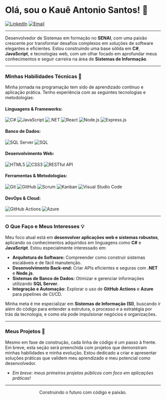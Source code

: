 # Olá, sou o Kauê Antonio Santos! 👋

[![LinkedIn](https://img.shields.io/badge/LinkedIn-0077B5?style=for-the-badge&logo=linkedin&logoColor=white)](https://www.linkedin.com/in/kaueantoniosantos)
[![Email](https://img.shields.io/badge/Email-D14836?style=for-the-badge&logo=gmail&logoColor=white)](mailto:kaueantoniofranciscosantos@gmail.com)

---

Desenvolvedor de Sistemas em formação no **SENAI**, com uma paixão crescente por transformar desafios complexos em soluções de software elegantes e eficientes. Estou construindo uma base sólida em **C#**, **JavaScript**, e tecnologias web, com um olhar focado em aprofundar meus conhecimentos e seguir carreira na área de **Sistemas de Informação**.

---

### Minhas Habilidades Técnicas 🚀

Minha jornada na programação tem sido de aprendizado contínuo e aplicação prática. Tenho experiência com as seguintes tecnologias e metodologias:

#### Linguagens & Frameworks:
![C#](https://img.shields.io/badge/C%23-239120?style=for-the-badge&logo=c-sharp&logoColor=white)
![JavaScript](https://img.shields.io/badge/JavaScript-F7DF1E?style=for-the-badge&logo=javascript&logoColor=black)
![.NET](https://img.shields.io/badge/.NET-512BD4?style=for-the-badge&logo=dotnet&logoColor=white)
![React](https://img.shields.io/badge/React-61DAFB?style=for-the-badge&logo=react&logoColor=black)
![Node.js](https://img.shields.io/badge/Node.js-339933?style=for-the-badge&logo=node.js&logoColor=white)
![Express.js](https://img.shields.io/badge/Express.js-000000?style=for-the-badge&logo=express&logoColor=white)

#### Banco de Dados:
![SQL Server](https://img.shields.io/badge/SQL_Server-CC2927?style=for-the-badge&logo=microsoft-sql-server&logoColor=white)
![SQL](https://img.shields.io/badge/SQL-4479A1?style=for-the-badge&logo=mysql&logoColor=white)

#### Desenvolvimento Web:
![HTML5](https://img.shields.io/badge/HTML5-E34F26?style=for-the-badge&logo=html5&logoColor=white)
![CSS3](https://img.shields.io/badge/CSS3-1572B6?style=for-the-badge&logo=css3&logoColor=white)
![RESTful API](https://img.shields.io/badge/API_RESTful-007ACC?style=for-the-badge&logo=rest&logoColor=white)

#### Ferramentas & Metodologias:
![Git](https://img.shields.io/badge/Git-F05032?style=for-the-badge&logo=git&logoColor=white)
![GitHub](https://img.shields.io/badge/GitHub-181717?style=for-the-badge&logo=github&logoColor=white)
![Scrum](https://img.shields.io/badge/Scrum-0077C2?style=for-the-badge&logo=scrum-alliance&logoColor=white)
![Kanban](https://img.shields.io/badge/Kanban-009DDF?style=for-the-badge&logo=trello&logoColor=white)
![Visual Studio Code](https://img.shields.io/badge/VS_Code-007ACC?style=for-the-badge&logo=visual-studio-code&logoColor=white)

#### DevOps & Cloud:
![GitHub Actions](https://img.shields.io/badge/GitHub_Actions-2088FF?style=for-the-badge&logo=github-actions&logoColor=white)
![Azure](https://img.shields.io/badge/Azure-0078D4?style=for-the-badge&logo=microsoft-azure&logoColor=white)

---

### O Que Faço e Meus Interesses 💡

Meu foco atual está em **desenvolver aplicações web e sistemas robustos**, aplicando os conhecimentos adquiridos em linguagens como **C#** e **JavaScript**. Estou especialmente interessado em:

* **Arquitetura de Software:** Compreender como construir sistemas escaláveis e de fácil manutenção.
* **Desenvolvimento Back-end:** Criar APIs eficientes e seguras com **.NET** e **Node.js**.
* **Sistemas de Banco de Dados:** Otimizar e gerenciar informações utilizando **SQL Server**.
* **Integração e Automação:** Explorar o uso de **GitHub Actions** e **Azure** para pipelines de CI/CD.

Minha meta é me especializar em **Sistemas de Informação (SI)**, buscando ir além do código para entender a estrutura, o processo e a estratégia por trás da tecnologia, e como ela pode impulsionar negócios e organizações.

---

### Meus Projetos 🚧

Mesmo em fase de construção, cada linha de código é um passo à frente. Em breve, esta seção será preenchida com projetos que demonstram minhas habilidades e minha evolução. Estou dedicado a criar e apresentar soluções práticas que validem meu aprendizado e meu potencial como desenvolvedor.

* *Em breve: meus primeiros projetos públicos com foco em aplicações práticas!*

---

<p align="center">
  Construindo o futuro com código e paixão.
</p>
